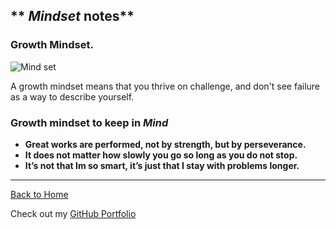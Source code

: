 ## ** _Mindset_ notes**


### Growth Mindset.

![Mind set](https://t3.ftcdn.net/jpg/03/77/03/64/360_F_377036466_oCNuWOQZIWJqCCSUPHfq5m8pH6XfxIpc.jpg)

A growth mindset means that you thrive on challenge, and don't see failure as a way to describe yourself.

### Growth mindset to keep in **_Mind_**

- **Great works are performed, not by strength, but by perseverance.**
- **It does not matter how slowly you go so long as you do not stop.**
- **It’s not that Im so smart, it’s just that I stay with problems longer.**


---
[Back to Home](README.md)

Check out my [GitHub Portfolio](https://github.com/dmenezessousa/)
